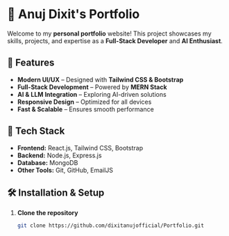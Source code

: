 # 🚀 Anuj Dixit's Portfolio  

Welcome to my **personal portfolio** website! This project showcases my skills, projects, and expertise as a **Full-Stack Developer** and **AI Enthusiast**.  

## 🌟 Features  
- **Modern UI/UX** – Designed with **Tailwind CSS & Bootstrap**  
- **Full-Stack Development** – Powered by **MERN Stack**  
- **AI & LLM Integration** – Exploring AI-driven solutions  
- **Responsive Design** – Optimized for all devices  
- **Fast & Scalable** – Ensures smooth performance  

## 📌 Tech Stack  
- **Frontend:** React.js, Tailwind CSS, Bootstrap  
- **Backend:** Node.js, Express.js  
- **Database:** MongoDB  
- **Other Tools:** Git, GitHub, EmailJS  

## 🛠️ Installation & Setup  
1. **Clone the repository**  
   ```bash
   git clone https://github.com/dixitanujofficial/Portfolio.git
